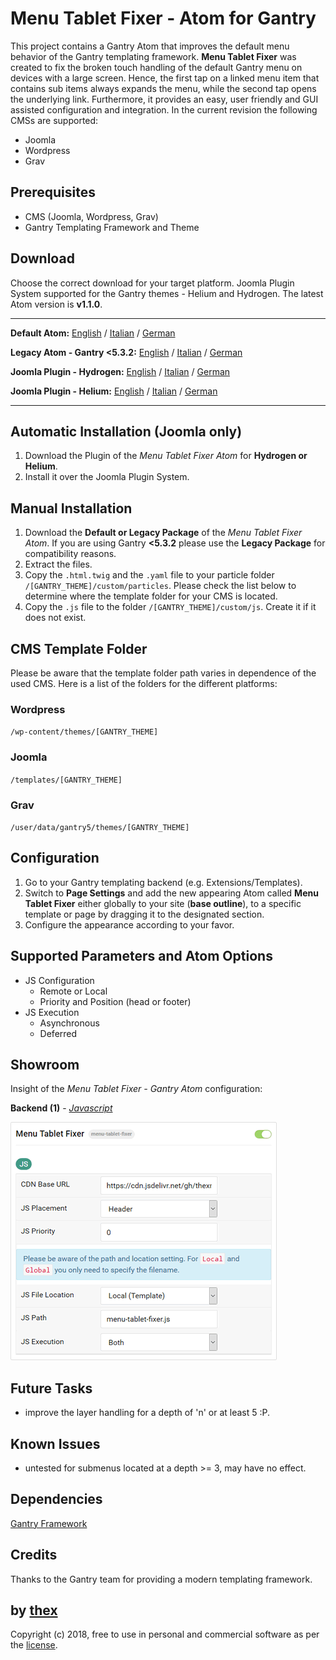 # Menu Tablet Fixer - Atom for Gantry
This project contains a Gantry Atom that improves the default menu behavior of the Gantry templating framework. **Menu Tablet Fixer** was created to fix the broken touch handling of the default Gantry menu on devices with a large screen. Hence, the first tap on a linked menu item that contains sub items always expands the menu, while the second tap opens the underlying link. Furthermore, it provides an easy, user friendly and GUI assisted configuration and integration. In the current revision the following CMSs are supported:
* Joomla
* Wordpress
* Grav

## Prerequisites
* CMS (Joomla, Wordpress, Grav)
* Gantry Templating Framework and Theme

## Download
Choose the correct download for your target platform. Joomla Plugin System supported for the Gantry themes - Helium and Hydrogen. The latest Atom version is **v1.1.0**.
___
**Default Atom:**
[English](https://github.com/thexmanxyz/Tablet-Menu-Fixer-Gantry/releases/download/v1.1.0/mtf.atom.only.EN.v1.1.0.zip) / [Italian](https://github.com/thexmanxyz/Tablet-Menu-Fixer-Gantry/releases/download/v1.1.0/mtf.atom.only.IT.v1.1.0.zip) / [German](https://github.com/thexmanxyz/Tablet-Menu-Fixer-Gantry/releases/download/v1.1.0/mtf.atom.only.DE.v1.1.0.zip)

**Legacy Atom - Gantry <5.3.2:**
[English](https://github.com/thexmanxyz/Tablet-Menu-Fixer-Gantry/releases/download/v1.1.0/mtf.atom.only.legacy.EN.v1.1.0.zip) / [Italian](https://github.com/thexmanxyz/Tablet-Menu-Fixer-Gantry/releases/download/v1.1.0/mtf.atom.only.legacy.IT.v1.1.0.zip) / [German](https://github.com/thexmanxyz/Tablet-Menu-Fixer-Gantry/releases/download/v1.1.0/mtf.atom.only.legacy.DE.v1.1.0.zip)

**Joomla Plugin - Hydrogen:**
[English](https://github.com/thexmanxyz/Tablet-Menu-Fixer-Gantry/releases/download/v1.1.0/mtf.j3.hydrogen.EN.v1.1.0.zip) / [Italian](https://github.com/thexmanxyz/Tablet-Menu-Fixer-Gantry/releases/download/v1.1.0/mtf.j3.hydrogen.IT.v1.1.0.zip) / [German](https://github.com/thexmanxyz/Tablet-Menu-Fixer-Gantry/releases/download/v1.1.0/mtf.j3.hydrogen.DE.v1.1.0.zip)

**Joomla Plugin - Helium:**
[English](https://github.com/thexmanxyz/Tablet-Menu-Fixer-Gantry/releases/download/v1.1.0/mtf.j3.helium.EN.v1.1.0.zip) / [Italian](https://github.com/thexmanxyz/Tablet-Menu-Fixer-Gantry/releases/download/v1.1.0/mtf.j3.helium.IT.v1.1.0.zip) / [German](https://github.com/thexmanxyz/Tablet-Menu-Fixer-Gantry/releases/download/v1.1.0/mtf.j3.helium.DE.v1.1.0.zip)
___

## Automatic Installation (Joomla only)
1. Download the Plugin of the *Menu Tablet Fixer Atom* for **Hydrogen or Helium**.
2. Install it over the Joomla Plugin System.

## Manual Installation
1. Download the **Default or Legacy Package** of the *Menu Tablet Fixer Atom*. If you are using Gantry **<5.3.2** please use the **Legacy Package** for compatibility reasons.
2. Extract the files.
3. Copy the `.html.twig` and the `.yaml` file to your particle folder `/[GANTRY_THEME]/custom/particles`. Please check the list below to determine where the template folder for your CMS is located.
4. Copy the `.js` file to the folder `/[GANTRY_THEME]/custom/js`. Create it if it does not exist.

## CMS Template Folder
Please be aware that the template folder path varies in dependence of the used CMS. Here is a list of the folders for the different platforms:

### Wordpress
`/wp-content/themes/[GANTRY_THEME]`

### Joomla
`/templates/[GANTRY_THEME]`

### Grav
`/user/data/gantry5/themes/[GANTRY_THEME]`

## Configuration
1. Go to your Gantry templating backend (e.g. Extensions/Templates).
2. Switch to **Page Settings** and add the new appearing Atom called **Menu Tablet Fixer** either globally to your site (**base outline**), to a specific template or page by dragging it to the designated section.
3. Configure the appearance according to your favor.

## Supported Parameters and Atom Options
* JS Configuration
  * Remote or Local
  * Priority and Position (head or footer)
* JS Execution
  * Asynchronous
  * Deferred

## Showroom
Insight of the *Menu Tablet Fixer - Gantry Atom* configuration:

**Backend (1)** - *[Javascript](/screenshots/backend_js.png)*

![1](/screenshots/backend_js.png)

## Future Tasks
* improve the layer handling for a depth of 'n' or at least 5 :P.

## Known Issues
* untested for submenus located at a depth >= 3, may have no effect.

## Dependencies
[Gantry Framework](http://gantry.org/)

## Credits
Thanks to the Gantry team for providing a modern templating framework.

## by [thex](https://github.com/thexmanxyz)
Copyright (c) 2018, free to use in personal and commercial software as per the [license](/LICENSE.md).
